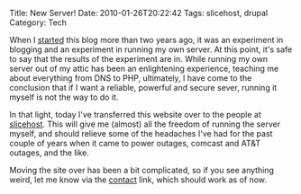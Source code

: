 Title: New Server!
Date: 2010-01-26T20:22:42
Tags: slicehost, drupal
Category: Tech

When I <a href="/blog/drupal-is-go">started</a> this blog more than two years ago, it was an experiment in blogging and an experiment in running my own server. At this point, it's safe to say that the results of the experiment are in. While running my own server out of my attic has been an enlightening experience, teaching me about everything from DNS to PHP, ultimately, I have come to the conclusion that if I want a reliable, powerful and secure sever, running it myself is not the way to do it.

In that light, today I've transferred this website over to the people at <a href="http://slicehost.com">slicehost</a>. This will give me (almost) all the freedom of running the server myself, and should relieve some of the headaches I've had for the past couple of years when it came to power outages, comcast and AT&T outages, and the like.

Moving the site over has been a bit complicated, so if you see anything weird, let me know via the <a href="/contact">contact</a> link, which should work as of now. 
